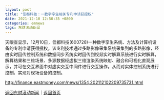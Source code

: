 ```yaml
---
layout: post
title: "佳都科技：一数字孪生相关专利申请获授权"
date: 2021-12-10 12:50:35 +0800
categories: emnews
tags: 东财滚动新闻
---
```


天眼查显示，12月10日，佳都科技(600728)一种数字孪生系统、方法及计算机设备的专利申请获得授权。该专利技术通过多路影像采集系统采集到的多路影像，经由实时回传控制系统和数据同步系统实时回传到视频实时解算系统进行实时解算，解算结果和三维场景、多源数据经虚拟三维渲染系统映射、融合和可视化直观展示，并可在交互界面中对虚实交互中间件进行交互操作，从而对实体控制系统进行控制，实现对现场设备的控制。

<http://finance.eastmoney.com/news/1354,202112102209735731.html>

[返回东财滚动新闻](//finews.withounder.com/emnews/)｜[返回首页](//finews.withounder.com/)